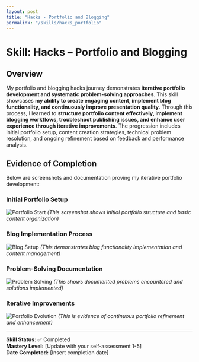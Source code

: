 ```yaml
---
layout: post
title: "Hacks - Portfolio and Blogging"
permalink: "/skills/hacks_portfolio"
---
```

# Skill: Hacks – Portfolio and Blogging

## Overview

My portfolio and blogging hacks journey demonstrates **iterative portfolio development and systematic problem-solving approaches**. This skill showcases **my ability to create engaging content, implement blog functionality, and continuously improve presentation quality**. Through this process, I learned to **structure portfolio content effectively, implement blogging workflows, troubleshoot publishing issues, and enhance user experience through iterative improvements**. The progression includes initial portfolio setup, content creation strategies, technical problem resolution, and ongoing refinement based on feedback and performance analysis.

## Evidence of Completion

Below are screenshots and documentation proving my iterative portfolio development:

### Initial Portfolio Setup
![Portfolio Start](/student/assets/images/portfolio-initial.png)
*(This screenshot shows initial portfolio structure and basic content organization)*

### Blog Implementation Process
![Blog Setup](/student/assets/images/blog-implementation.png)
*(This demonstrates blog functionality implementation and content management)*

### Problem-Solving Documentation
![Problem Solving](/student/assets/images/portfolio-problems.png)
*(This shows documented problems encountered and solutions implemented)*

### Iterative Improvements
![Portfolio Evolution](/student/assets/images/portfolio-evolution.png)
*(This is evidence of continuous portfolio refinement and enhancement)*

---
**Skill Status:** ✅ Completed  
**Mastery Level:** [Update with your self-assessment 1-5]  
**Date Completed:** [Insert completion date]